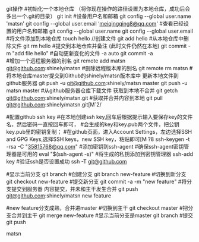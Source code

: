 git操作
#初始化一个本地仓库 （将你现在操作的路径设置为本地仓库，成功后会多出一个.git的目录）
git init 
#设备用户名和邮箱
git config --global user.name 'matsn'
git config --global user.email ‘meiqingqing8@qq.com'
#查看已经设置的用户名和邮箱
git config --global user.name
git config --global user.email
#将文件添加到本地仓库
touch hello    //创建文件
git add hello
#从本地仓库中删除文件
git rm hello
#提交到本地仓库并备注 (此时文件仍然在本地)
git commit -m "add file hello" 
#自动更新变化的文件 -a auto
git commit -a  
#增加一个远程服务器的别名
git remote add matsn git@github.com:shinely/matsn
#删除远程版本库的别名
git remote rm matsn
#将本地仓库master提交到Github的shinely/matsn版本库中 更新本地文件到github服务器
git push -u git@github.com:shinely/matsn master
git push -u matsn master
#从github服务器仓库下载文件  获取到本地不合并
git getch git@github.com:shinely/matsn.git
#获取并合并内容到本地
git pull git@github.com:shinely/matsn.git[M`2/

#配置github ssh key
#在本地创建ssh key,回车后根据提示输入要保存key的文件名，然后密码一直按回车即可，
#会生成的key和key.pub两个文件，把公钥key.pub里的密钥复制；
#在github页面，进入Account Settings，左边选择SSH and GPG Keys,选择SSH keys，new SSH key，粘贴即可[M ?8
ssh-keygen -t -rsa -C "35815768@qq.com"
#添加密钥到ssh-agent
#确保ssh-agent密钥管理器是可用的
eval "$(ssh-agent -s)"
#将生成的私钥添加到密钥管理器
ssh-add key
#验证ssh是否设置成功
ssh -T git@github.com

#显示当前分支
git branch
#创建分支
git branch new-feature
#切换到新分支
git checkout new-feature
#提交新分支
git commit -a -m "new feature"
#将分支提交到服务器  内容提交，并未和主干发生合并
git push git@github.com:shinely/matsn new feature

#new feature分支成熟，合并进master
#切换到主干
git checkout master
#把分支合并到主干
git merge new-feature
#显示当前分支是master
git branch
#提交
git push










matsn
